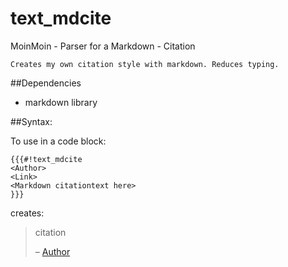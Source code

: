# text_mdcite
MoinMoin - Parser for a Markdown - Citation

    Creates my own citation style with markdown. Reduces typing.
##Dependencies
 * markdown library

##Syntax:

To use in a code block:
    
    {{{#!text_mdcite
    <Author>
    <Link>
    <Markdown citationtext here>
    }}}

creates:
>citation
>   
> – [Author](link)
